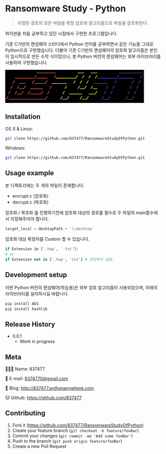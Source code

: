 # Ransomware Study - Python
> 지정된 경로의 모든 파일을 특정 암호화 알고리즘으로 파일을 암호화한다.

파이썬을 처음 공부하고 있던 시점에서 구현한 프로그램입니다.

기존 C기반의 랜섬웨어 스터디에서 Python 언어를 공부하면서 같은 기능을 그대로 Python으로 구현했습니다. 더불어 기존 C기반의 랜섬웨어의 암호화 알고리즘은 본인이 임시적으로 만든 수학 식이었으나, 본 Python 버전의 랜섬웨어는 외부 라이브러리를 사용하여 구현했습니다.

![837477](./rdm/837477.png)

## Installation

OS X & Linux:

```sh
git clone https://github.com/837477/RansomwareStudyOfPython.git
```

Windows:

```sh
git clone https://github.com/837477/RansomwareStudyOfPython.git
```



## Usage example

본 디렉토리에는 두 개의 파일이 존재합니다.

- encrypt.c (암호화)
- decrypt.c (복호화)

암호화 / 복호화 를 진행하기전에 암호화 대상의 경로를 필수로 두 파일의 main함수에서 지정해주어야 합니다.  

```python
target_local = desktopPath + '\\desktop'
```

암호화 대상 확장자를 Custom 할 수 있습니다.

```python
if Extension in ['.hwp', '.txt']:
# or
if Extension not in ['.hwp', 'txt'] # 권장하지 않음.
```



## Development setup

이번 Python 버전의 랜섬웨어(학습용)은 외부 암호 알고리즘이 사용되었으며, 아래의 라이브러리를 설치하시길 바랍니다.

```sh
pip install AES
pip install hashlib
```



## Release History

* 0.0.1
    * Work in progress



## Meta

🙋🏻‍♂️ Name: 837477 

📧 E-mail: 8374770@gmail.com

📔 Blog: http://837477.pythonanywhere.com

🐱 Github: https://github.com/837477



## Contributing

1. Fork it (<https://github.com/837477/RansomwareStudyOfPython>)
2. Create your feature branch (`git checkout -b feature/fooBar`)
3. Commit your changes (`git commit -am 'Add some fooBar'`)
4. Push to the branch (`git push origin feature/fooBar`)
5. Create a new Pull Request
